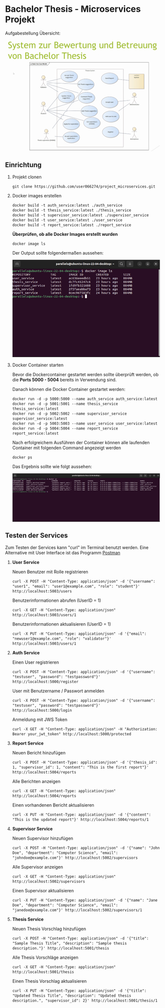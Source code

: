 # Bachelor Thesis - Microservices Projekt

Aufgabestellung Übersicht: 

!["alt"](./ressources/layout.png)

## Einrichtung 

1. Projekt clonen 

    ``` 
    git clone https://github.com/user066274/project_microservices.git 
    ```

2. Docker images erstellen 

    ```
    docker build -t auth_service:latest ./auth_service
    docker build -t thesis_service:latest ./thesis_service
    docker build -t supervisor_service:latest ./supervisor_service
    docker build -t user_service:latest ./user_service
    docker build -t report_service:latest ./report_service
    ```

    **Überprüfen, ob alle Docker Images erstellt wurden** 

    ```
    docker image ls 
    ```

    Der Output sollte folgendermaßen aussehen: 

    !["alt"](./ressources/images.png)

4. Docker Container starten 
    
    Bevor die Dockercontainer gestartet werden sollte überprüft werden, ob die **Ports 5000 - 5004** bereits in Verwendung sind. 

    Danach können die Docker Container gestartet werden: 

    ```
    docker run -d -p 5000:5000 --name auth_service auth_service:latest
    docker run -d -p 5001:5001 --name thesis_service thesis_service:latest
    docker run -d -p 5002:5002 --name supervisor_service supervisor_service:latest
    docker run -d -p 5003:5003 --name user_service user_service:latest
    docker run -d -p 5004:5004 --name report_service report_service:latest
    ```

    Nach erfolgreichem Ausführen der Container können alle laufenden Container mit folgenden Command angezeigt werden 

    ```
    docker ps 
    ```

    Das Ergebnis sollte wie folgt aussehen: 

    !["alt"](./ressources/container.png)

## Testen der Services

Zum Testen der Services kann "curl" im Terminal benutzt werden. Eine Alternative mit User Interface ist das Programm [Postman](https://www.postman.com/)

1. **User Service** 

    Neuen Benutzer mit Rolle registrieren 
    ```
    curl -X POST -H "Content-Type: application/json" -d '{"username": "user1", "email": "user1@example.com", "role": "student"}' http://localhost:5003/users
    ```

    Benutzerinformationen abrufen (UserID = 1) 

    ```
    curl -X GET -H "Content-Type: application/json" http://localhost:5003/users/1
    ```

    Benutzerinformationen aktualisieren (UserID = 1)

    ```
    curl -X PUT -H "Content-Type: application/json" -d '{"email": "newuser1@example.com", "role": "validator"}' http://localhost:5003/users/1
    ```

2. **Auth Service**

    Einen User registrieren 

    ```
    curl -X POST -H "Content-Type: application/json" -d '{"username": "testuser", "password": "testpassword"}' http://localhost:5000/register
    ```

    User mit Benutzername / Passwort anmelden 

    ```
    curl -X POST -H "Content-Type: application/json" -d '{"username": "testuser", "password": "testpassword"}' http://localhost:5000/login
    ```

    Anmeldung mit JWS Token 

    ```
    curl -X GET -H "Content-Type: application/json" -H "Authorization: Bearer your_jwt_token" http://localhost:5000/protected
    ```


3. **Report Service**

    Neuen Bericht hinzufügen  

    ```
    curl -X POST -H "Content-Type: application/json" -d '{"thesis_id": 1, "supervisor_id": 1, "content": "This is the first report"}' http://localhost:5004/reports
    ```

    Alle Berichten anzeigen  

    ```
    curl -X GET -H "Content-Type: application/json" http://localhost:5004/reports
    ```

    Einen vorhandenen Bericht aktualisieren 

    ```
    curl -X PUT -H "Content-Type: application/json" -d '{"content": "This is the updated report"}' http://localhost:5004/reports/1
    ```

4. **Supervisor Service**

    Neuen Supervisor hinzufügen  

    ```
    curl -X POST -H "Content-Type: application/json" -d '{"name": "John Doe", "department": "Computer Science", "email": "johndoe@example.com"}' http://localhost:5002/supervisors
    ```

    Alle Supervisor anzeigen   

    ```
    curl -X GET -H "Content-Type: application/json" http://localhost:5002/supervisors
    ```

    Einen Supervisor aktualisieren 

    ```
    curl -X PUT -H "Content-Type: application/json" -d '{"name": "Jane Doe", "department": "Computer Science", "email": "janedoe@example.com"}' http://localhost:5002/supervisors/1
    ```

5. **Thesis Service** 

    Neuen Thesis Vorschlag hinzufügen  

    ```
    curl -X POST -H "Content-Type: application/json" -d '{"title": "Sample Thesis Title", "description": "Sample thesis description."}' http://localhost:5001/thesis
    ```

    Alle Thesis Vorschläge anzeigen   

    ```
    curl -X GET -H "Content-Type: application/json" http://localhost:5001/thesis
    ```

    Einen Thesis Vorschlag aktualisieren 

    ```
    curl -X PUT -H "Content-Type: application/json" -d '{"title": "Updated Thesis Title", "description": "Updated thesis description.", "supervisor_id": 2}' http://localhost:5001/thesis/1
    ```







